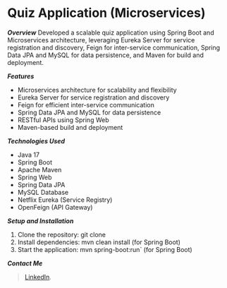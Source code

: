 # Quiz Application (Microservices)

**_Overview_**
Developed a scalable quiz application using Spring Boot and Microservices architecture, leveraging Eureka Server for service registration and discovery, Feign for inter-service communication, Spring Data JPA and MySQL for data persistence, and Maven for build and deployment.

**_Features_**
- Microservices architecture for scalability and flexibility
- Eureka Server for service registration and discovery
- Feign for efficient inter-service communication
- Spring Data JPA and MySQL for data persistence
- RESTful APIs using Spring Web
- Maven-based build and deployment

**_Technologies Used_**
- Java 17
- Spring Boot
- Apache Maven
- Spring Web
- Spring Data JPA
- MySQL Database
- Netflix Eureka (Service Registry)
- OpenFeign (API Gateway)

**_Setup and Installation_**
1. Clone the repository: git clone
2. Install dependencies:
   mvn clean install (for Spring Boot)
3. Start the application:
    mvn spring-boot:run` (for Spring Boot)

**_Contact Me_**
> [LinkedIn](https://www.linkedin.com/in/https://www.linkedin.com/in/jayachandran-s-in).
